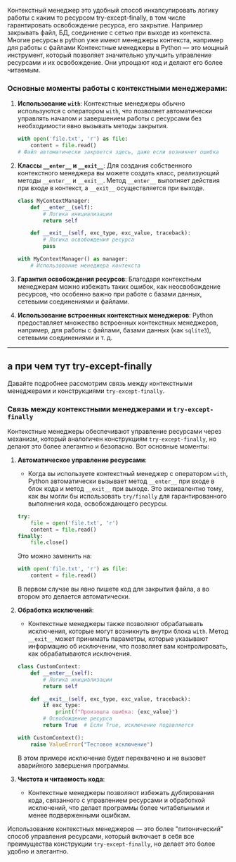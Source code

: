 Контекстный менеджер это удобный способ инкапсулировать логику работы с каким то ресурсом try-except-finally, в том числе гарантировать освобождение ресурса, его закрытие. Например закрывать файл, БД, соединение с сетью при выходе из контекста. Многие ресурсы в python уже имеют менеджеры контекста, например для работы с файлами
 Контекстные менеджеры в Python — это мощный инструмент, который позволяет значительно улучшить управление ресурсами и их освобождение. Они упрощают код и делают его более читаемым. 

### Основные моменты работы с контекстными менеджерами:

1. **Использование `with`**: Контекстные менеджеры обычно используются с оператором `with`, что позволяет автоматически управлять началом и завершением работы с ресурсами без необходимости явно вызывать методы закрытия.

   ```python
   with open('file.txt', 'r') as file:
       content = file.read()
   # Файл автоматически закроется здесь, даже если возникнет ошибка
   ```

2. **Классы `__enter__` и `__exit__`**: Для создания собственного контекстного менеджера вы можете создать класс, реализующий методы `__enter__` и `__exit__`. Метод `__enter__` выполняет действия при входе в контекст, а `__exit__` осуществляется при выходе.

   ```python
   class MyContextManager:
       def __enter__(self):
           # Логика инициализации
           return self

       def __exit__(self, exc_type, exc_value, traceback):
           # Логика освобождения ресурса
           pass

   with MyContextManager() as manager:
       # Использование менеджера контекста
   ```

3. **Гарантия освобождения ресурсов**: Благодаря контекстным менеджерам можно избежать таких ошибок, как неосвобождение ресурсов, что особенно важно при работе с базами данных, сетевыми соединениями и файлами.

4. **Использование встроенных контекстных менеджеров**: Python предоставляет множество встроенных контекстных менеджеров, например, для работы с файлами, базами данных (как `sqlite3`), сетевыми соединениями и т. д.

____________________________________________
## а при чем тут  try-except-finally

Давайте подробнее рассмотрим связь между контекстными менеджерами и конструкциями `try-except-finally`.

### Связь между контекстными менеджерами и `try-except-finally`

Контекстные менеджеры обеспечивают управление ресурсами через механизм, который аналогичен конструкциям `try-except-finally`, но делают это более элегантно и безопасно. Вот основные моменты:

1. **Автоматическое управление ресурсами**: 
   - Когда вы используете контекстный менеджер с оператором `with`, Python автоматически вызывает метод `__enter__` при входе в блок кода и метод `__exit__` при выходе. Это эквивалентно тому, как вы могли бы использовать `try/finally` для гарантированного выполнения кода, освобождающего ресурсы.

   ```python
   try:
       file = open('file.txt', 'r')
       content = file.read()
   finally:
       file.close()
   ```

   Это можно заменить на:

   ```python
   with open('file.txt', 'r') as file:
       content = file.read()
   ```

   В первом случае вы явно пишете код для закрытия файла, а во втором это делается автоматически.

2. **Обработка исключений**:
   - Контекстные менеджеры также позволяют обрабатывать исключения, которые могут возникнуть внутри блока `with`. Метод `__exit__` может принимать параметры, которые указывают информацию об исключении, что позволяет вам контролировать, как обрабатываются исключения.

   ```python
   class CustomContext:
       def __enter__(self):
           # Логика инициализации
           return self

       def __exit__(self, exc_type, exc_value, traceback):
           if exc_type:
               print(f"Произошла ошибка: {exc_value}")
           # Освобождение ресурса
           return True  # Если True, исключение подавляется

   with CustomContext():
       raise ValueError("Тестовое исключение")
   ```

   В этом примере исключение будет перехвачено и не вызовет аварийного завершения программы.

3. **Чистота и читаемость кода**:
   - Контекстные менеджеры позволяют избежать дублирования кода, связанного с управлением ресурсами и обработкой исключений, что делает программы более читабельными и менее подверженными ошибкам.

Использование контекстных менеджеров — это более "питонический" способ управления ресурсами, который включает в себя все преимущества конструкции `try-except-finally`, но делает это более удобно и элегантно. 

